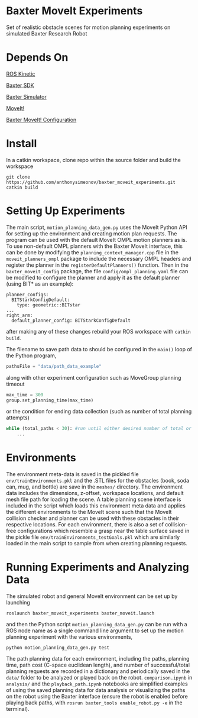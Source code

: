 # Baxter MoveIt Experiments

Set of realistic obstacle scenes for motion planning experiments on simulated Baxter Research Robot 


# Depends On
[ROS Kinetic](http://wiki.ros.org/kinetic/Installation/Ubuntu)

[Baxter SDK](http://sdk.rethinkrobotics.com/wiki/Workstation_Setup)

[Baxter Simulator](http://sdk.rethinkrobotics.com/wiki/Simulator_Installation)

[MoveIt!](https://moveit.ros.org/install/source/)

[Baxter MoveIt! Configuration](http://sdk.rethinkrobotics.com/wiki/MoveIt_Tutorial)

# Install
In a catkin workspace, clone repo within the source folder and build the workspace 
```
git clone https://github.com/anthonysimeonov/baxter_moveit_experiments.git
catkin build
```

# Setting Up Experiments
The main script, ```motion_planning_data_gen.py``` uses the MoveIt Python API for setting up the environment and creating motion plan requests. The program can be used with the default MoveIt OMPL motion planners as is. To use non-default OMPL planners with the Baxter MoveIt interface, this can be done by modifying the ```planning_context_manager.cpp``` file in the ```moveit_planners_ompl``` package to include the necessary OMPL headers and register the planner in the ```registerDefaultPlanners()``` function. Then in the ```baxter_moveit_config``` package, the file ```config/ompl_planning.yaml``` file can be modified to configure the planner and apply it as the default planner (using BIT* as an example):

```
planner_configs:
  BITStarkConfigDefault:
    type: geometric::BITstar
...
right_arm:
  default_planner_config: BITStarkConfigDefault
```

after making any of these changes rebuild your ROS workspace with ```catkin build```.

 The filename to save path data to should be configured in the ```main()``` loop of the Python program, 

```python
pathsFile = "data/path_data_example"
```

along with other experiment configuration such as MoveGroup planning timeout

```python
max_time = 300
group.set_planning_time(max_time)
```

or the condition for ending data collection (such as number of total planning attempts)
```python
while (total_paths < 30): #run until either desired number of total or feasible paths has been found
    ...
```

# Environments
The environment meta-data is saved in the pickled file ```env/trainEnvironments.pkl``` and the .STL files for the obstacles (book, soda can, mug, and bottle) are save in the ```meshes/``` directory. The environment data includes the dimensions, z-offset, workspace locations, and default mesh file path for loading the scene. A table planning scene interface is included in the script which loads this environment meta data and applies the different environments to the MoveIt scene such that the MoveIt collision checker and planner can be used with these obstacles in their respective locations. For each environment, there is also a set of collision-free configurations which resemble a grasp near the table surface saved in the pickle file ```env/trainEnvironments_testGoals.pkl``` which are similarly loaded in the main script to sample from when creating planning requests. 

# Running Experiments and Analyzing Data
The simulated robot and general MoveIt environment can be set up by launching
```
roslaunch baxter_moveit_experiments baxter_moveit.launch
```
and then the Python script ```motion_planning_data_gen.py``` can be run with a ROS node name as a single command line argument to set up the motion planning experiment with the various environments,
```
python motion_planning_data_gen.py test
```

The path planning data for each environment, including the paths, planning time, path cost (C-space euclidean length), and number of successful/total planning requests are recorded in a dictionary and periodically saved in the ```data/``` folder to be analyzed or played back on the robot. ```comparison.ipynb```  in ```analysis/``` and the ```playback_path.ipynb``` notebooks are simplified examples of using the saved planning data for data analysis or visualizing the paths on the robot using the Baxter interface (ensure the robot is enabled before playing back paths, with ```rosrun baxter_tools enable_robot.py -e``` in the terminal).
